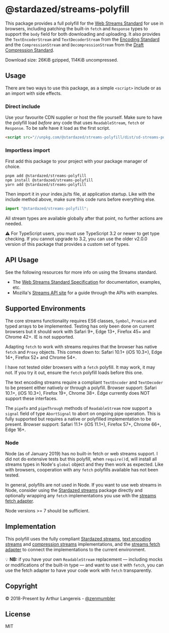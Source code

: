 @stardazed/streams-polyfill
===========================
This package provides a full polyfill for the [Web Streams Standard](https://streams.spec.whatwg.org)
for use in browsers, including patching the built-in `fetch` and `Response` types
to support the `body` field for both downloading and uploading. It also provides the
`TextEncoderStream` and `TextDecoderStream` from the [Encoding Standard](https://encoding.spec.whatwg.org/)
and the `CompressionStream` and `DecompressionStream` from the
[Draft Compression Standard](https://wicg.github.io/compression/).

Download size: 26KiB gzipped, 114KiB uncompressed.

Usage
-----
There are two ways to use this package, as a simple `<script>` include or as an import
with side effects.

### Direct include
Use your favourite CDN supplier or host the file yourself. Make sure to have the polyfill
load _before_ any code that uses `ReadableStream`, `fetch` or `Response`. To be safe have
it load as the first script.

```html
<script src="//unpkg.com/@stardazed/streams-polyfill/dist/sd-streams-polyfill.min.js"></script>
```

### Importless import
First add this package to your project with your package manager of choice.

```
pnpm add @stardazed/streams-polyfill
npm install @stardazed/streams-polyfill
yarn add @stardazed/streams-polyfill
```

Then import it in your index.js/ts file, at application startup. Like with the include
method above, make sure this code runs before everything else.

```js
import "@stardazed/streams-polyfill";
```

All stream types are available globally after that point, no further actions are needed.

⚠️ For TypeScript users, you must use TypeScript 3.2 or newer to get type checking. If you
cannot upgrade to 3.2, you can use the older v2.0.0 version of this package that provides
a custom set of types.

API Usage
---------
See the following resources for more info on using the Streams standard.

* The [Web Streams Standard Specification](https://streams.spec.whatwg.org) for documentation,
examples, etc.
* Mozilla's [Streams API site](https://developer.mozilla.org/en-US/docs/Web/API/Streams_API)
for a guide through the APIs with examples.

Supported Environments
----------------------
The core streams functionality requires ES6 classes, `Symbol`, `Promise` and
typed arrays to be implemented. Testing has only been done on current browsers but it
should work with Safari 9+, Edge 13+, Firefox 45+ and Chrome 42+. IE is not supported.

Adapting `fetch` to work with streams requires that the browser has native `fetch` and
`Proxy` objects. This comes down to: Safari 10.1+ (iOS 10.3+), Edge 14+, Firefox 52+
and Chrome 54+.

I have not tested older browsers with a `fetch` polyfill. It may work, it may not.
If you try it out, ensure the `fetch` polyfill loads before this one.

The text encoding streams require a compliant `TextEncoder` and `TextDecoder` to be present
either natively or through a polyfill. Browser support: Safari 10.1+, (iOS 10.3+),
Firefox 19+, Chrome 38+. Edge currently does NOT support these interfaces.

The `pipeTo` and `pipeThrough` methods of `ReadableStream` now support a `signal` field
of type `AbortSignal` to abort on ongoing pipe operation. This is fully supported but
requires a native or polyfilled implementation to be present.
Browser support: Safari 11.1+ (iOS 11.1+), Firefox 57+, Chrome 66+, Edge 16+.

### Node
Node (as of January 2019) has no built-in fetch or web streams support. I did not do extensive
tests but this polyfill, when `require()`d, will install all streams types in Node's
`global` object and they then work as expected. Like with browsers, cooperation with any
`fetch` polyfills available has not been tested.

In general, polyfills are not used in Node. If you want to use web streams in Node, consider
using the [Stardazed streams](https://www.npmjs.com/package/@stardazed/streams)
package directly and optionally wrapping any `fetch` implementations you use with the
[streams fetch adapter](https://www.npmjs.com/package/@stardazed/streams-fetch-adapter).

Node versions >= 7 should be sufficient.

Implementation
--------------
This polyfill uses the fully compliant [Stardazed streams](https://www.npmjs.com/package/@stardazed/streams),
[text encoding streams](https://www.npmjs.com/package/@stardazed/streams-text-encoding)
and [compression streams](https://www.npmjs.com/package/@stardazed/streams-compression)
implementations, and the [streams fetch adapter](https://www.npmjs.com/package/@stardazed/streams-fetch-adapter)
to connect the implementations to the current environment.

💡 **NB:** if you have your own `ReadableStream` replacement — including mocks or modifications
of the built-in type — and want to use it with `fetch`, you can use the fetch adapter
to have your code work with `fetch` transparently.


Copyright
---------
© 2018-Present by Arthur Langereis - [@zenmumbler](https://twitter.com/zenmumbler)

License
-------
MIT
